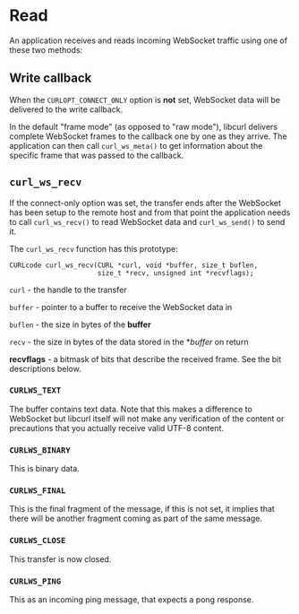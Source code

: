 # Read

An application receives and reads incoming WebSocket traffic using one of
these two methods:

## Write callback

When the `CURLOPT_CONNECT_ONLY` option is **not** set, WebSocket data will be
delivered to the write callback.

In the default "frame mode" (as opposed to "raw mode"), libcurl delivers
complete WebSocket frames to the callback one by one as they arrive. The
application can then call `curl_ws_meta()` to get information about the
specific frame that was passed to the callback.

## `curl_ws_recv`

If the connect-only option was set, the transfer ends after the WebSocket has
been setup to the remote host and from that point the application needs to
call `curl_ws_recv()` to read WebSocket data and `curl_ws_send()` to send it.

The `curl_ws_recv` function has this prototype:

    CURLcode curl_ws_recv(CURL *curl, void *buffer, size_t buflen,
                          size_t *recv, unsigned int *recvflags);

`curl` - the handle to the transfer
 
`buffer` - pointer to a buffer to receive the WebSocket data in

`buflen` - the size in bytes of the **buffer**

`recv` - the size in bytes of the data stored in the **buffer* on return

**recvflags** - a bitmask of bits that describe the received frame. See the
bit descriptions below.

### `CURLWS_TEXT`
The buffer contains text data. Note that this makes a difference to WebSocket
but libcurl itself will not make any verification of the content or
precautions that you actually receive valid UTF-8 content.

### `CURLWS_BINARY`
This is binary data.

### `CURLWS_FINAL`
This is the final fragment of the message, if this is not set, it implies that
there will be another fragment coming as part of the same message.
 
### `CURLWS_CLOSE`
This transfer is now closed.

### `CURLWS_PING`
This as an incoming ping message, that expects a pong response.
